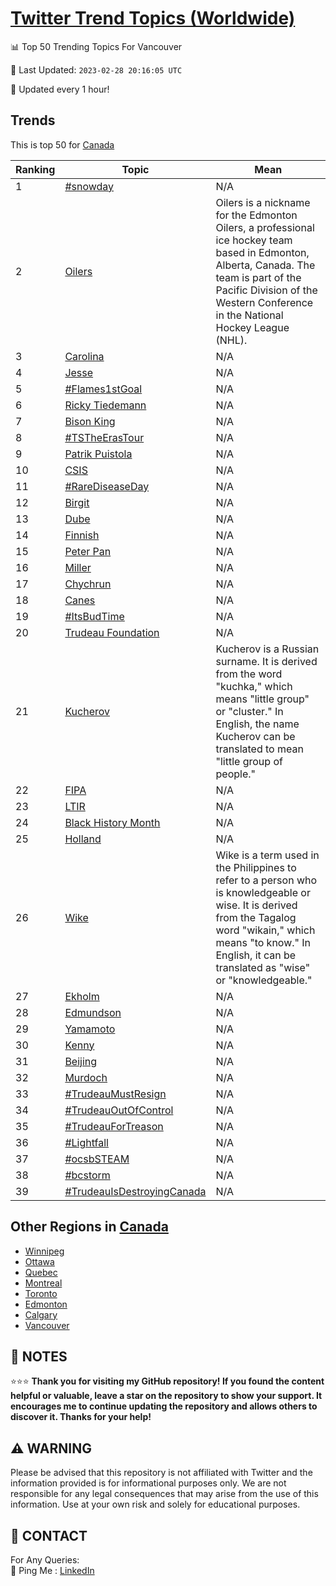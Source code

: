 [Twitter Trend Topics (Worldwide)](https://github.com/ErcinDedeoglu/Twitter-Trend-Topics)
==========


📊 Top 50 Trending Topics For Vancouver

📆 Last Updated: `2023-02-28 20:16:05 UTC`

🔧 Updated every 1 hour!


## Trends

This is top 50 for [Canada](</Canada>)

| Ranking | Topic | Mean |
| ------- | ------------ | ------------ |
| 1 | [#snowday](http://twitter.com/search?q=%23snowday) | N/A |
| 2 | [Oilers](http://twitter.com/search?q=Oilers) | Oilers is a nickname for the Edmonton Oilers, a professional ice hockey team based in Edmonton, Alberta, Canada. The team is part of the Pacific Division of the Western Conference in the National Hockey League (NHL). |
| 3 | [Carolina](http://twitter.com/search?q=Carolina) | N/A |
| 4 | [Jesse](http://twitter.com/search?q=Jesse) | N/A |
| 5 | [#Flames1stGoal](http://twitter.com/search?q=%23Flames1stGoal) | N/A |
| 6 | [Ricky Tiedemann](http://twitter.com/search?q=Ricky+Tiedemann) | N/A |
| 7 | [Bison King](http://twitter.com/search?q=Bison+King) | N/A |
| 8 | [#TSTheErasTour](http://twitter.com/search?q=%23TSTheErasTour) | N/A |
| 9 | [Patrik Puistola](http://twitter.com/search?q=Patrik+Puistola) | N/A |
| 10 | [CSIS](http://twitter.com/search?q=CSIS) | N/A |
| 11 | [#RareDiseaseDay](http://twitter.com/search?q=%23RareDiseaseDay) | N/A |
| 12 | [Birgit](http://twitter.com/search?q=Birgit) | N/A |
| 13 | [Dube](http://twitter.com/search?q=Dube) | N/A |
| 14 | [Finnish](http://twitter.com/search?q=Finnish) | N/A |
| 15 | [Peter Pan](http://twitter.com/search?q=Peter+Pan) | N/A |
| 16 | [Miller](http://twitter.com/search?q=Miller) | N/A |
| 17 | [Chychrun](http://twitter.com/search?q=Chychrun) | N/A |
| 18 | [Canes](http://twitter.com/search?q=Canes) | N/A |
| 19 | [#ItsBudTime](http://twitter.com/search?q=%23ItsBudTime) | N/A |
| 20 | [Trudeau Foundation](http://twitter.com/search?q=Trudeau+Foundation) | N/A |
| 21 | [Kucherov](http://twitter.com/search?q=Kucherov) | Kucherov is a Russian surname. It is derived from the word "kuchka," which means "little group" or "cluster." In English, the name Kucherov can be translated to mean "little group of people." |
| 22 | [FIPA](http://twitter.com/search?q=FIPA) | N/A |
| 23 | [LTIR](http://twitter.com/search?q=LTIR) | N/A |
| 24 | [Black History Month](http://twitter.com/search?q=Black+History+Month) | N/A |
| 25 | [Holland](http://twitter.com/search?q=Holland) | N/A |
| 26 | [Wike](http://twitter.com/search?q=Wike) | Wike is a term used in the Philippines to refer to a person who is knowledgeable or wise. It is derived from the Tagalog word "wikain," which means "to know." In English, it can be translated as "wise" or "knowledgeable." |
| 27 | [Ekholm](http://twitter.com/search?q=Ekholm) | N/A |
| 28 | [Edmundson](http://twitter.com/search?q=Edmundson) | N/A |
| 29 | [Yamamoto](http://twitter.com/search?q=Yamamoto) | N/A |
| 30 | [Kenny](http://twitter.com/search?q=Kenny) | N/A |
| 31 | [Beijing](http://twitter.com/search?q=Beijing) | N/A |
| 32 | [Murdoch](http://twitter.com/search?q=Murdoch) | N/A |
| 33 | [#TrudeauMustResign](http://twitter.com/search?q=%23TrudeauMustResign) | N/A |
| 34 | [#TrudeauOutOfControl](http://twitter.com/search?q=%23TrudeauOutOfControl) | N/A |
| 35 | [#TrudeauForTreason](http://twitter.com/search?q=%23TrudeauForTreason) | N/A |
| 36 | [#Lightfall](http://twitter.com/search?q=%23Lightfall) | N/A |
| 37 | [#ocsbSTEAM](http://twitter.com/search?q=%23ocsbSTEAM) | N/A |
| 38 | [#bcstorm](http://twitter.com/search?q=%23bcstorm) | N/A |
| 39 | [#TrudeauIsDestroyingCanada](http://twitter.com/search?q=%23TrudeauIsDestroyingCanada) | N/A |



## Other Regions in [Canada](</Canada>)

* [Winnipeg](</Canada/Winnipeg.md>)
* [Ottawa](</Canada/Ottawa.md>)
* [Quebec](</Canada/Quebec.md>)
* [Montreal](</Canada/Montreal.md>)
* [Toronto](</Canada/Toronto.md>)
* [Edmonton](</Canada/Edmonton.md>)
* [Calgary](</Canada/Calgary.md>)
* [Vancouver](</Canada/Vancouver.md>)



## 📝 NOTES

⭐⭐⭐ **Thank you for visiting my GitHub repository! If you found the content helpful or valuable, leave a star on the repository to show your support. It encourages me to continue updating the repository and allows others to discover it. Thanks for your help!**


## ⚠️ WARNING

Please be advised that this repository is not affiliated with Twitter and the information provided is for informational purposes only. We are not responsible for any legal consequences that may arise from the use of this information. Use at your own risk and solely for educational purposes.


## 📨 CONTACT

 For Any Queries:  
            🏓 Ping Me : [LinkedIn](https://www.linkedin.com/in/ercindedeoglu/)
